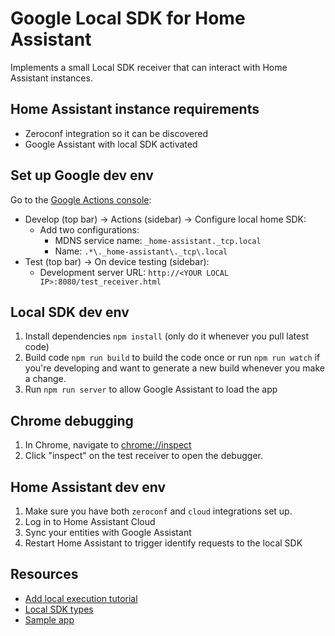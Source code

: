 # Google Local SDK for Home Assistant

Implements a small Local SDK receiver that can interact with Home Assistant instances.

## Home Assistant instance requirements

- Zeroconf integration so it can be discovered
- Google Assistant with local SDK activated

## Set up Google dev env

Go to the [Google Actions console](https://console.actions.google.com/):

- Develop (top bar) -> Actions (sidebar) -> Configure local home SDK:
  - Add two configurations:
    - MDNS service name: `_home-assistant._tcp.local`
    - Name: `.*\._home-assistant\._tcp\.local`
- Test (top bar) -> On device testing (sidebar):
  - Development server URL: `http://<YOUR LOCAL IP>:8080/test_receiver.html`

## Local SDK dev env

1. Install dependencies `npm install` (only do it whenever you pull latest code)
2. Build code `npm run build` to build the code once or run `npm run watch` if you're developing and want to generate a new build whenever you make a change.
3. Run `npm run server` to allow Google Assistant to load the app

## Chrome debugging

1. In Chrome, navigate to [chrome://inspect](chrome://inspect)
2. Click "inspect" on the test receiver to open the debugger.

## Home Assistant dev env

1. Make sure you have both `zeroconf` and `cloud` integrations set up.
2. Log in to Home Assistant Cloud
3. Sync your entities with Google Assistant
4. Restart Home Assistant to trigger identify requests to the local SDK

## Resources

- [Add local execution tutorial](https://developers.google.com/assistant/smarthome/develop/local)
- [Local SDK types](https://github.com/actions-on-google/local-home-sdk)
- [Sample app](https://github.com/actions-on-google/smart-home-local/tree/master/app)
